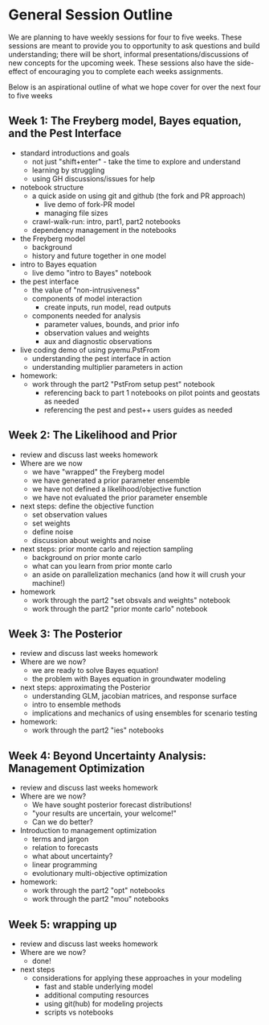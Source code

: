# General Session Outline

We are planning to have weekly sessions for four to five weeks.  These sessions are meant to provide you to opportunity to ask questions and build understanding; there will be short, informal presentations/discussions of new concepts for the upcoming week.  These sessions also have the side-effect of encouraging you to complete each weeks assignments.  

Below is an aspirational outline of what we hope cover for over the next four to five weeks

## Week 1: The Freyberg model, Bayes equation, and the Pest Interface

- standard introductions and goals
    + not just "shift+enter" - take the time to explore and understand
    + learning by struggling
    + using GH discussions/issues for help
- notebook structure
    + a quick aside on using git and github (the fork and PR approach)
        * live demo of fork-PR model
        * managing file sizes
    + crawl-walk-run: intro, part1, part2 notebooks
    + dependency management in the notebooks
- the Freyberg model
    + background
    + history and future together in one model
- intro to Bayes equation
    + live demo "intro to Bayes" notebook
- the pest interface 
    + the value of "non-intrusiveness"
    + components of model interaction
        * create inputs, run model, read outputs
    + components needed for analysis
        * parameter values, bounds, and prior info
        * observation values and weights
        * aux and diagnostic observations
- live coding demo of using pyemu.PstFrom
    + understanding the pest interface in action 
    + understanding multiplier parameters in action
- homework:
    + work through the part2 "PstFrom setup pest" notebook
        * referencing back to part 1 notebooks on pilot points and geostats as needed
        * referencing the pest and pest++ users guides as needed
        

## Week 2: The Likelihood and Prior

- review and discuss last weeks homework
- Where are we now
    + we have "wrapped" the Freyberg model
    + we have generated a prior parameter ensemble
    + we have not defined a likelihood/objective function
    + we have not evaluated the prior parameter ensemble
- next steps: define the objective function
    + set observation values
    + set weights
    + define noise
    + discussion about weights and noise
- next steps: prior monte carlo and rejection sampling
    + background on prior monte carlo
    + what can you learn from prior monte carlo
    + an aside on parallelization mechanics (and how it will crush your machine!)
- homework
    + work through the part2 "set obsvals and weights" notebook
    + work through the part2 "prior monte carlo" notebook
    

## Week 3: The Posterior

- review and discuss last weeks homework
- Where are we now?
    + we are ready to solve Bayes equation!
    + the problem with Bayes equation in groundwater modeling
- next steps: approximating the Posterior
    + understanding GLM, jacobian matrices, and response surface
    + intro to ensemble methods
    + implications and mechanics of using ensembles for scenario testing
- homework:
    + work through the part2 "ies" notebooks


## Week 4: Beyond Uncertainty Analysis: Management Optimization

- review and discuss last weeks homework
- Where are we now?
    + We have sought posterior forecast distributions!
    + "your results are uncertain, your welcome!"
    + Can we do better?
- Introduction to management optimization
    + terms and jargon
    + relation to forecasts
    + what about uncertainty?
    + linear programming
    + evolutionary multi-objective optimization
- homework:
    + work through the part2 "opt" notebooks
    + work through the part2 "mou" notebooks


## Week 5: wrapping up

- review and discuss last weeks homework
- Where are we now?
    + done!
- next steps
    + considerations for applying these approaches in your modeling
        * fast and stable underlying model
        * additional computing resources
        * using git(hub) for modeling projects
        * scripts vs notebooks

